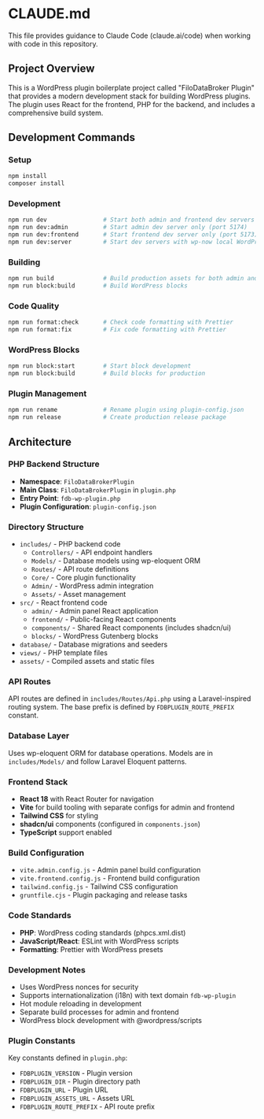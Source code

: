 # CLAUDE.md

This file provides guidance to Claude Code (claude.ai/code) when working with code in this repository.

## Project Overview

This is a WordPress plugin boilerplate project called "FiloDataBroker Plugin" that provides a modern development stack for building WordPress plugins. The plugin uses React for the frontend, PHP for the backend, and includes a comprehensive build system.

## Development Commands

### Setup

```bash
npm install
composer install
```

### Development

```bash
npm run dev                # Start both admin and frontend dev servers
npm run dev:admin          # Start admin dev server only (port 5174)
npm run dev:frontend       # Start frontend dev server only (port 5173)
npm run dev:server         # Start dev servers with wp-now local WordPress
```

### Building

```bash
npm run build              # Build production assets for both admin and frontend
npm run block:build        # Build WordPress blocks
```

### Code Quality

```bash
npm run format:check       # Check code formatting with Prettier
npm run format:fix         # Fix code formatting with Prettier
```

### WordPress Blocks

```bash
npm run block:start        # Start block development
npm run block:build        # Build blocks for production
```

### Plugin Management

```bash
npm run rename             # Rename plugin using plugin-config.json
npm run release            # Create production release package
```

## Architecture

### PHP Backend Structure

- **Namespace**: `FiloDataBrokerPlugin`
- **Main Class**: `FiloDataBrokerPlugin` in `plugin.php`
- **Entry Point**: `fdb-wp-plugin.php`
- **Plugin Configuration**: `plugin-config.json`

### Directory Structure

- `includes/` - PHP backend code
  - `Controllers/` - API endpoint handlers
  - `Models/` - Database models using wp-eloquent ORM
  - `Routes/` - API route definitions
  - `Core/` - Core plugin functionality
  - `Admin/` - WordPress admin integration
  - `Assets/` - Asset management
- `src/` - React frontend code
  - `admin/` - Admin panel React application
  - `frontend/` - Public-facing React components
  - `components/` - Shared React components (includes shadcn/ui)
  - `blocks/` - WordPress Gutenberg blocks
- `database/` - Database migrations and seeders
- `views/` - PHP template files
- `assets/` - Compiled assets and static files

### API Routes

API routes are defined in `includes/Routes/Api.php` using a Laravel-inspired routing system. The base prefix is defined by `FDBPLUGIN_ROUTE_PREFIX` constant.

### Database Layer

Uses wp-eloquent ORM for database operations. Models are in `includes/Models/` and follow Laravel Eloquent patterns.

### Frontend Stack

- **React 18** with React Router for navigation
- **Vite** for build tooling with separate configs for admin and frontend
- **Tailwind CSS** for styling
- **shadcn/ui** components (configured in `components.json`)
- **TypeScript** support enabled

### Build Configuration

- `vite.admin.config.js` - Admin panel build configuration
- `vite.frontend.config.js` - Frontend build configuration
- `tailwind.config.js` - Tailwind CSS configuration
- `gruntfile.cjs` - Plugin packaging and release tasks

### Code Standards

- **PHP**: WordPress coding standards (phpcs.xml.dist)
- **JavaScript/React**: ESLint with WordPress scripts
- **Formatting**: Prettier with WordPress presets

### Development Notes

- Uses WordPress nonces for security
- Supports internationalization (i18n) with text domain `fdb-wp-plugin`
- Hot module reloading in development
- Separate build processes for admin and frontend
- WordPress block development with @wordpress/scripts

### Plugin Constants

Key constants defined in `plugin.php`:

- `FDBPLUGIN_VERSION` - Plugin version
- `FDBPLUGIN_DIR` - Plugin directory path
- `FDBPLUGIN_URL` - Plugin URL
- `FDBPLUGIN_ASSETS_URL` - Assets URL
- `FDBPLUGIN_ROUTE_PREFIX` - API route prefix
